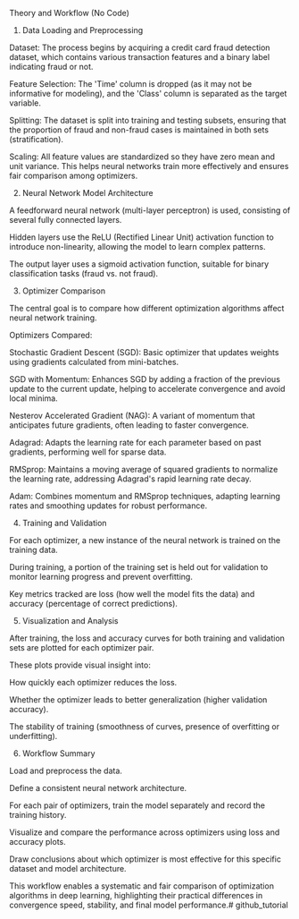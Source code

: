 Theory and Workflow (No Code)
1. Data Loading and Preprocessing

Dataset: The process begins by acquiring a credit card fraud detection dataset, which contains various transaction features and a binary label indicating fraud or not.

Feature Selection: The 'Time' column is dropped (as it may not be informative for modeling), and the 'Class' column is separated as the target variable.

Splitting: The dataset is split into training and testing subsets, ensuring that the proportion of fraud and non-fraud cases is maintained in both sets (stratification).

Scaling: All feature values are standardized so they have zero mean and unit variance. This helps neural networks train more effectively and ensures fair comparison among optimizers.

2. Neural Network Model Architecture

A feedforward neural network (multi-layer perceptron) is used, consisting of several fully connected layers.

Hidden layers use the ReLU (Rectified Linear Unit) activation function to introduce non-linearity, allowing the model to learn complex patterns.

The output layer uses a sigmoid activation function, suitable for binary classification tasks (fraud vs. not fraud).

3. Optimizer Comparison

The central goal is to compare how different optimization algorithms affect neural network training.

Optimizers Compared:

Stochastic Gradient Descent (SGD): Basic optimizer that updates weights using gradients calculated from mini-batches.

SGD with Momentum: Enhances SGD by adding a fraction of the previous update to the current update, helping to accelerate convergence and avoid local minima.

Nesterov Accelerated Gradient (NAG): A variant of momentum that anticipates future gradients, often leading to faster convergence.

Adagrad: Adapts the learning rate for each parameter based on past gradients, performing well for sparse data.

RMSprop: Maintains a moving average of squared gradients to normalize the learning rate, addressing Adagrad's rapid learning rate decay.

Adam: Combines momentum and RMSprop techniques, adapting learning rates and smoothing updates for robust performance.

4. Training and Validation

For each optimizer, a new instance of the neural network is trained on the training data.

During training, a portion of the training set is held out for validation to monitor learning progress and prevent overfitting.

Key metrics tracked are loss (how well the model fits the data) and accuracy (percentage of correct predictions).

5. Visualization and Analysis

After training, the loss and accuracy curves for both training and validation sets are plotted for each optimizer pair.

These plots provide visual insight into:

How quickly each optimizer reduces the loss.

Whether the optimizer leads to better generalization (higher validation accuracy).

The stability of training (smoothness of curves, presence of overfitting or underfitting).

6. Workflow Summary

Load and preprocess the data.

Define a consistent neural network architecture.

For each pair of optimizers, train the model separately and record the training history.

Visualize and compare the performance across optimizers using loss and accuracy plots.

Draw conclusions about which optimizer is most effective for this specific dataset and model architecture.

This workflow enables a systematic and fair comparison of optimization algorithms in deep learning, highlighting their practical differences in convergence speed, stability, and final model performance.# github_tutorial
